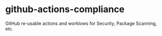 # github-actions-compliance
GitHub re-usable actions and worklows for Security, Package Scanning, etc.
